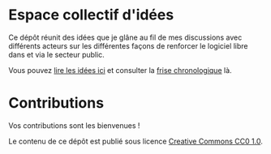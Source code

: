 

# Espace collectif d'idées

Ce dépôt réunit des idées que je glâne au fil de mes discussions avec
différents acteurs sur les différentes façons de renforcer le logiciel
libre dans et via le secteur public.

Vous pouvez [lire les idées ici](idees.md) et consulter la [frise chronologique](frise.md) là.


# Contributions

Vos contributions sont les bienvenues !

Le contenu de ce dépôt est publié sous licence [Creative Commons CC0 1.0](https://creativecommons.org/publicdomain/zero/1.0/).

